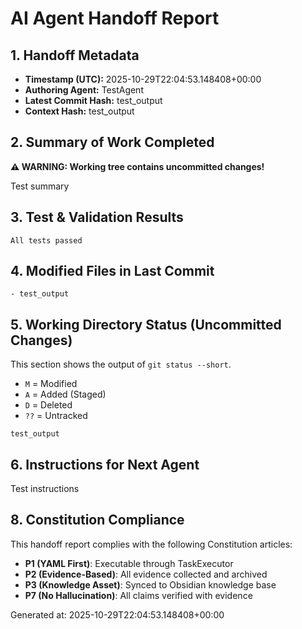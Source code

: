 # AI Agent Handoff Report

## 1. Handoff Metadata
- **Timestamp (UTC):** 2025-10-29T22:04:53.148408+00:00
- **Authoring Agent:** TestAgent
- **Latest Commit Hash:** test_output
- **Context Hash:** test_output

## 2. Summary of Work Completed
**⚠️ WARNING: Working tree contains uncommitted changes!**

Test summary

## 3. Test & Validation Results
```
All tests passed
```

## 4. Modified Files in Last Commit
```
- test_output 
```

## 5. Working Directory Status (Uncommitted Changes)
This section shows the output of `git status --short`. 
- `M` = Modified
- `A` = Added (Staged)
- `D` = Deleted
- `??` = Untracked

```
test_output
```

## 6. Instructions for Next Agent
Test instructions

## 8. Constitution Compliance

This handoff report complies with the following Constitution articles:
- **P1 (YAML First)**: Executable through TaskExecutor
- **P2 (Evidence-Based)**: All evidence collected and archived
- **P3 (Knowledge Asset)**: Synced to Obsidian knowledge base
- **P7 (No Hallucination)**: All claims verified with evidence

Generated at: 2025-10-29T22:04:53.148408+00:00
